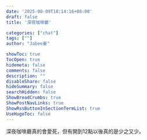 ```yaml
---
date: '2025-08-09T18:14:16+08:00'
draft: false
title: '深夜咖啡廳'

categories: ["chat"]
tags: [""]
author: "Jabee姜"

showToc: true
TocOpen: true
hidemeta: false
comments: false
description: ""
disableShare: false
hideSummary: false
searchHidden: false
ShowBreadCrumbs: true
ShowPostNavLinks: true
ShowRssButtonInSectionTermList: true
UseHugoToc: false
---
```


深夜咖啡廳真的會愛死，但有開到12點以後真的是少之又少。